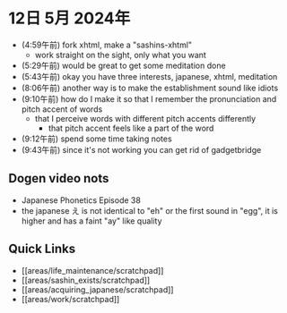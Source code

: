 # 12日 5月 2024年
- (4:59午前) fork xhtml, make a "sashins-xhtml"
  - work straight on the sight, only what you want
- (5:29午前) would be great to get some meditation done
- (5:43午前) okay you have three interests, japanese, xhtml, meditation
- (8:06午前) another way is to make the establishment sound like idiots
- (9:10午前) how do I make it so that I remember the pronunciation and pitch accent of words
  - that I perceive words with different pitch accents differently
    - that pitch accent feels like a part of the word
- (9:12午前) spend some time taking notes
- (9:43午前) since it's not working you can get rid of gadgetbridge


## Dogen video nots
- Japanese Phonetics Episode 38
- the japanese え is not identical to "eh" or the first sound in "egg", it is higher and has a faint "ay" like quality






## Quick Links
- [[areas/life_maintenance/scratchpad]]
- [[areas/sashin_exists/scratchpad]]
- [[areas/acquiring_japanese/scratchpad]]
- [[areas/work/scratchpad]]
